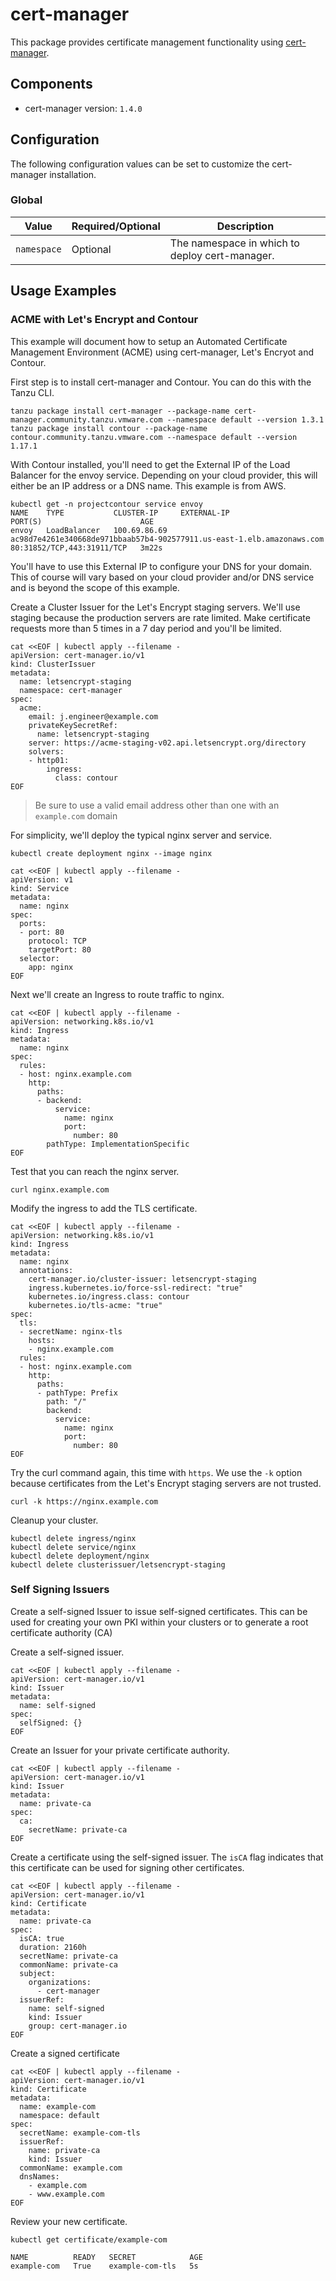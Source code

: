 # cert-manager

This package provides certificate management functionality using [cert-manager](https://cert-manager.io/docs/).

## Components

* cert-manager version: `1.4.0`

## Configuration

The following configuration values can be set to customize the cert-manager installation.

### Global

| Value | Required/Optional | Description |
|-------|-------------------|-------------|
| `namespace` | Optional | The namespace in which to deploy cert-manager. |

## Usage Examples

### ACME with Let's Encrypt and Contour

This example will document how to setup an Automated Certificate Management Environment (ACME) using
cert-manager, Let's Encryot and Contour.

First step is to install cert-manager and Contour. You can do this with the Tanzu CLI.

```shell
tanzu package install cert-manager --package-name cert-manager.community.tanzu.vmware.com --namespace default --version 1.3.1
tanzu package install contour --package-name contour.community.tanzu.vmware.com --namespace default --version 1.17.1
```

With Contour installed, you'll need to get the External IP of the Load Balancer for the envoy service.
Depending on your cloud provider, this will either be an IP address or a DNS name. This example is from AWS.

```shell
kubectl get -n projectcontour service envoy
NAME    TYPE           CLUSTER-IP     EXTERNAL-IP                                                              PORT(S)                      AGE
envoy   LoadBalancer   100.69.86.69   ac98d7e4261e340668de971bbaab57b4-902577911.us-east-1.elb.amazonaws.com   80:31852/TCP,443:31911/TCP   3m22s
```

You'll have to use this External IP to configure your DNS for your domain. This of course will vary
based on your cloud provider and/or DNS service and is beyond the scope of this example.

Create a Cluster Issuer for the Let's Encrypt staging servers. We'll use staging because the production
servers are rate limited. Make certificate requests more than 5 times in a 7 day period and you'll be limited.

```shell
cat <<EOF | kubectl apply --filename -
apiVersion: cert-manager.io/v1
kind: ClusterIssuer
metadata:
  name: letsencrypt-staging
  namespace: cert-manager
spec:
  acme:
    email: j.engineer@example.com
    privateKeySecretRef:
      name: letsencrypt-staging
    server: https://acme-staging-v02.api.letsencrypt.org/directory
    solvers:
    - http01:
        ingress:
          class: contour
EOF
```

> Be sure to use a valid email address other than one with an `example.com` domain

For simplicity, we'll deploy the typical nginx server and service.

```shell
kubectl create deployment nginx --image nginx
```

```shell
cat <<EOF | kubectl apply --filename -
apiVersion: v1
kind: Service
metadata:
  name: nginx
spec:
  ports:
  - port: 80
    protocol: TCP
    targetPort: 80
  selector:
    app: nginx
EOF
```

Next we'll create an Ingress to route traffic to nginx.

```shell
cat <<EOF | kubectl apply --filename -
apiVersion: networking.k8s.io/v1
kind: Ingress
metadata:
  name: nginx
spec:
  rules:
  - host: nginx.example.com
    http:
      paths:
      - backend:
          service:
            name: nginx
            port:
              number: 80
        pathType: ImplementationSpecific
EOF
```

Test that you can reach the nginx server.

```shell
curl nginx.example.com
```

Modify the ingress to add the TLS certificate.

```shell
cat <<EOF | kubectl apply --filename -
apiVersion: networking.k8s.io/v1
kind: Ingress
metadata:
  name: nginx
  annotations:
    cert-manager.io/cluster-issuer: letsencrypt-staging
    ingress.kubernetes.io/force-ssl-redirect: "true"
    kubernetes.io/ingress.class: contour
    kubernetes.io/tls-acme: "true"
spec:
  tls:
  - secretName: nginx-tls
    hosts:
    - nginx.example.com
  rules:
  - host: nginx.example.com
    http:
      paths:
      - pathType: Prefix
        path: "/"
        backend:
          service:
            name: nginx
            port:
              number: 80
EOF
```

Try the curl command again, this time with `https`. We use the `-k` option because certificates from
the Let's Encrypt staging servers are not trusted.

```shell
curl -k https://nginx.example.com
```

Cleanup your cluster.

```shell
kubectl delete ingress/nginx
kubectl delete service/nginx
kubectl delete deployment/nginx
kubectl delete clusterissuer/letsencrypt-staging
```

### Self Signing Issuers

Create a self-signed Issuer to issue self-signed certificates. This can be used for creating your own PKI within your
clusters or to generate a root certificate authority (CA)

Create a self-signed issuer.

```shell
cat <<EOF | kubectl apply --filename -
apiVersion: cert-manager.io/v1
kind: Issuer
metadata:
  name: self-signed
spec:
  selfSigned: {}
EOF
```

Create an Issuer for your private certificate authority.

```shell
cat <<EOF | kubectl apply --filename -
apiVersion: cert-manager.io/v1
kind: Issuer
metadata:
  name: private-ca
spec:
  ca:
    secretName: private-ca
EOF
```

Create a certificate using the self-signed issuer. The `isCA` flag indicates that this certificate can be used for
signing other certificates.

```shell
cat <<EOF | kubectl apply --filename -
apiVersion: cert-manager.io/v1
kind: Certificate
metadata:
  name: private-ca
spec:
  isCA: true
  duration: 2160h
  secretName: private-ca
  commonName: private-ca
  subject:
    organizations:
      - cert-manager
  issuerRef:
    name: self-signed
    kind: Issuer
    group: cert-manager.io
EOF
```

Create a signed certificate

```shell
cat <<EOF | kubectl apply --filename -
apiVersion: cert-manager.io/v1
kind: Certificate
metadata:
  name: example-com
  namespace: default
spec:
  secretName: example-com-tls
  issuerRef:
    name: private-ca
    kind: Issuer
  commonName: example.com
  dnsNames:
    - example.com
    - www.example.com
EOF
```

Review your new certificate.

```shell
kubectl get certificate/example-com

NAME          READY   SECRET            AGE
example-com   True    example-com-tls   5s
```

